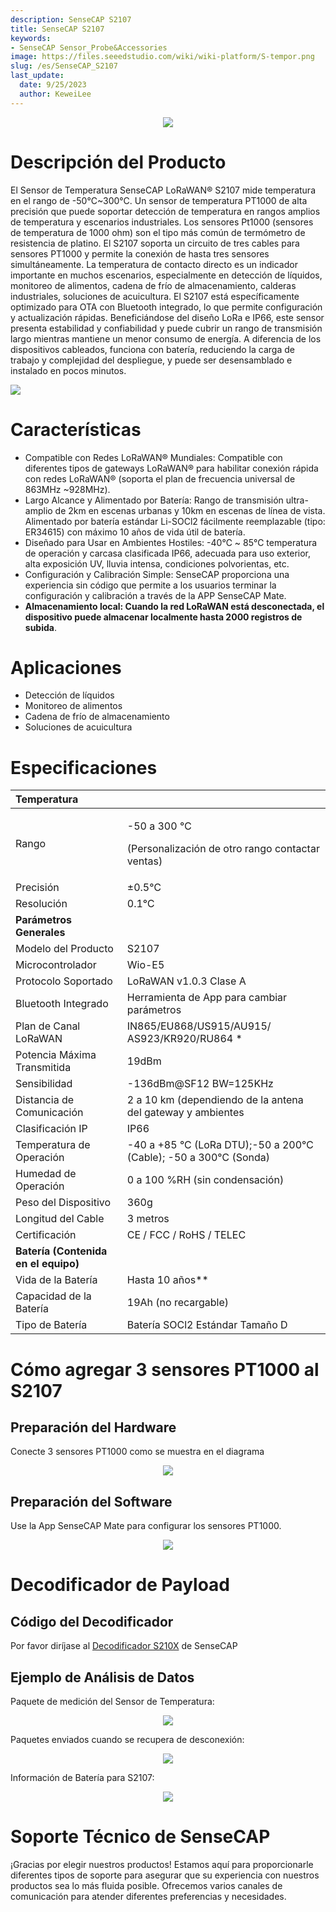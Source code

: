 ```yaml
---
description: SenseCAP S2107
title: SenseCAP S2107
keywords:
- SenseCAP Sensor_Probe&Accessories
image: https://files.seeedstudio.com/wiki/wiki-platform/S-tempor.png
slug: /es/SenseCAP_S2107
last_update:
  date: 9/25/2023
  author: KeweiLee
---
```


<div align="center"><img width={800} src="https://files.seeedstudio.com/wiki/SenseCAP/SenseCAP_LoRaWAN_S210X_Series/s2107/0.jpg" /></div>

# Descripción del Producto

El Sensor de Temperatura SenseCAP LoRaWAN® S2107 mide temperatura en el rango de -50°C~300°C. Un sensor de temperatura PT1000 de alta precisión que puede soportar detección de temperatura en rangos amplios de temperatura y escenarios industriales.
Los sensores Pt1000 (sensores de temperatura de 1000 ohm) son el tipo más común de termómetro de resistencia de platino. El S2107 soporta un circuito de tres cables para sensores PT1000 y permite la conexión de hasta tres sensores simultáneamente.
La temperatura de contacto directo es un indicador importante en muchos escenarios, especialmente en detección de líquidos, monitoreo de alimentos, cadena de frío de almacenamiento, calderas industriales, soluciones de acuicultura. El S2107 está específicamente optimizado para OTA con Bluetooth integrado, lo que permite configuración y actualización rápidas. Beneficiándose del diseño LoRa e IP66, este sensor presenta estabilidad y confiabilidad y puede cubrir un rango de transmisión largo mientras mantiene un menor consumo de energía. A diferencia de los dispositivos cableados, funciona con batería, reduciendo la carga de trabajo y complejidad del despliegue, y puede ser desensamblado e instalado en pocos minutos.


[![](https://files.seeedstudio.com/wiki/Seeed-WiKi/docs/images/300px-Get_One_Now_Banner-ragular.png)](https://www.seeedstudio.com/SenseCAP-S2101-LoRaWAN-Air-Temperature-and-Humidity-Sensor-p-5354.html)

# Características

- Compatible con Redes LoRaWAN® Mundiales: Compatible con diferentes tipos de gateways LoRaWAN® para habilitar conexión rápida con redes LoRaWAN® (soporta el plan de frecuencia universal de 863MHz ~928MHz).
- Largo Alcance y Alimentado por Batería: Rango de transmisión ultra-amplio de 2km en escenas urbanas y 10km en escenas de línea de vista. Alimentado por batería estándar Li-SOCl2 fácilmente reemplazable (tipo: ER34615) con máximo 10 años de vida útil de batería.
- Diseñado para Usar en Ambientes Hostiles: -40℃ ~ 85℃ temperatura de operación y carcasa clasificada IP66, adecuada para uso exterior, alta exposición UV, lluvia intensa, condiciones polvorientas, etc.
- Configuración y Calibración Simple: SenseCAP proporciona una experiencia sin código que permite a los usuarios terminar la configuración y calibración a través de la APP SenseCAP Mate.
- **Almacenamiento local: Cuando la red LoRaWAN está desconectada, el dispositivo puede almacenar localmente hasta 2000 registros de subida**.

# Aplicaciones

- Detección de líquidos
- Monitoreo de alimentos
- Cadena de frío de almacenamiento
- Soluciones de acuicultura

# Especificaciones

|**Temperatura**||
| :- | :- |
|Rango|<p>-50 a 300 ℃ </p><p>(Personalización de otro rango contactar ventas)</p>|
|Precisión|±0.5℃|
|Resolución|0.1℃|
|**Parámetros Generales**||
|Modelo del Producto|S2107|
|Microcontrolador|Wio-E5|
|Protocolo Soportado|LoRaWAN v1.0.3 Clase A|
|Bluetooth Integrado|Herramienta de App para cambiar parámetros|
|Plan de Canal LoRaWAN|IN865/EU868/US915/AU915/ AS923/KR920/RU864 \*|
|Potencia Máxima Transmitida|19dBm|
|Sensibilidad|-136dBm@SF12 BW=125KHz|
|Distancia de Comunicación|2 a 10 km (dependiendo de la antena del gateway y ambientes|
|Clasificación IP|IP66|
|Temperatura de Operación|-40 a +85 °C (LoRa DTU);-50 a 200℃(Cable); -50 a 300℃ (Sonda)|
|Humedad de Operación|0 a 100 %RH (sin condensación)|
|Peso del Dispositivo|360g|
|Longitud del Cable|3 metros|
|Certificación|CE / FCC / RoHS / TELEC|
|**Batería (Contenida en el equipo)**||
|Vida de la Batería|Hasta 10 años\*\*|
|Capacidad de la Batería|19Ah (no recargable)|
|Tipo de Batería|Batería SOCl2 Estándar Tamaño D|

# Cómo agregar 3 sensores PT1000 al S2107

## Preparación del Hardware

Conecte 3 sensores PT1000 como se muestra en el diagrama
<div align="center"><img width={800} src="https://files.seeedstudio.com/wiki/SenseCAP/SenseCAP_LoRaWAN_S210X_Series/s2107/1.jpg" /></div>

## Preparación del Software

Use la App SenseCAP Mate para configurar los sensores PT1000.
<div align="center"><img width={800} src="https://files.seeedstudio.com/wiki/SenseCAP/SenseCAP_LoRaWAN_S210X_Series/s2107/2.png" /></div>

# Decodificador de Payload

## Código del Decodificador

Por favor diríjase al [Decodificador S210X](https://github.com/Seeed-Solution/SenseCAP-Decoder/tree/main/S210X) de SenseCAP

## Ejemplo de Análisis de Datos

Paquete de medición del Sensor de Temperatura:
<div align="center"><img width={800} src="https://files.seeedstudio.com/wiki/SenseCAP/SenseCAP_LoRaWAN_S210X_Series/s2107/3.png" /></div>

Paquetes enviados cuando se recupera de desconexión:
<div align="center"><img width={800} src="https://files.seeedstudio.com/wiki/SenseCAP/SenseCAP_LoRaWAN_S210X_Series/s2107/4.png" /></div>

Información de Batería para S2107:
<div align="center"><img width={800} src="https://files.seeedstudio.com/wiki/SenseCAP/SenseCAP_LoRaWAN_S210X_Series/s2107/5.png" /></div>

# Soporte Técnico de SenseCAP

¡Gracias por elegir nuestros productos! Estamos aquí para proporcionarle diferentes tipos de soporte para asegurar que su experiencia con nuestros productos sea lo más fluida posible. Ofrecemos varios canales de comunicación para atender diferentes preferencias y necesidades.

<div class="button_tech_support_container">
<a href="https://discord.gg/sensecap" class="button_tech_support_sensecap"></a>
<a href="https://support.sensecapmx.com/portal/en/home" class="button_tech_support_sensecap3"></a>
</div>

<div class="button_tech_support_container">
<a href="mailto:support@sensecapmx.com" class="button_tech_support_sensecap2"></a>
<a href="https://github.com/Seeed-Studio/wiki-documents/discussions/69" class="button_discussion"></a>
</div>